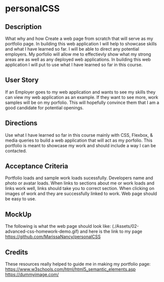 # personalCSS

## Description
What why and how
Create a web page from scratch that will serve as my portfolio page. In building this web application I will help to showcase skills and what I have learned so far. I will be able to direct any potential employers. My porfolio will allow me to effectievly  show what my strong areas are as well as any deployed web applications. In building this web application I will put to use what I have learned so far in this course.

## User Story
If an Employer goes to my web application and wants to see my skills they can view my web application as an example. If they want to see more, work samples will be on my porfolio. This will hopefully convince them that I am a good candidate for potential openings.

## Directions
Use what I have learned so far in this course mainly with CSS, Flexbox, & media queries to build a web application that will act as my porfolio. This portfolio is meant to showcase my work and should include a way I can be contacted. 

## Acceptance Criteria
Portfolio loads and sample work loads sucessfully. Developers name and photo or avatar loads. When links to sections about me or work loads and links work well, links should take you to correct section. When clicking on images of work and they are successfully linked to work. Web page should be easy to use.

## MockUp
The following is what the web page should look like:
(./Assets/02-advanced-css-homework-demo.gif)
and here is the link to my page 
https://github.com/MarissaNancy/personalCSS

## Credits
These resources really helped to guide me in making my portfolio page:
https://www.w3schools.com/html/html5_semantic_elements.asp
https://dummyimage.com/
